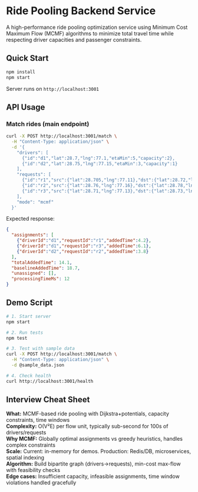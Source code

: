 # Ride Pooling Backend Service

A high-performance ride pooling optimization service using Minimum Cost Maximum Flow (MCMF) algorithms to minimize total travel time while respecting driver capacities and passenger constraints.

## Quick Start

```bash
npm install
npm start
```

Server runs on `http://localhost:3001`

## API Usage

### Match rides (main endpoint)
```bash
curl -X POST http://localhost:3001/match \
  -H "Content-Type: application/json" \
  -d '{
    "drivers": [
      {"id":"d1","lat":28.7,"lng":77.1,"etaMin":5,"capacity":2},
      {"id":"d2","lat":28.75,"lng":77.15,"etaMin":3,"capacity":1}
    ],
    "requests": [
      {"id":"r1","src":{"lat":28.705,"lng":77.11},"dst":{"lat":28.72,"lng":77.12}},
      {"id":"r2","src":{"lat":28.76,"lng":77.16},"dst":{"lat":28.78,"lng":77.18}},
      {"id":"r3","src":{"lat":28.71,"lng":77.13},"dst":{"lat":28.73,"lng":77.14}}
    ],
    "mode": "mcmf"
  }'
```

Expected response:
```json
{
  "assignments": [
    {"driverId":"d1","requestId":"r1","addedTime":4.2},
    {"driverId":"d1","requestId":"r3","addedTime":6.1},
    {"driverId":"d2","requestId":"r2","addedTime":3.8}
  ],
  "totalAddedTime": 14.1,
  "baselineAddedTime": 18.7,
  "unassigned": [],
  "processingTimeMs": 12
}
```

## Demo Script
```bash
# 1. Start server
npm start

# 2. Run tests
npm test

# 3. Test with sample data
curl -X POST http://localhost:3001/match \
  -H "Content-Type: application/json" \
  -d @sample_data.json

# 4. Check health
curl http://localhost:3001/health
```

## Interview Cheat Sheet

**What:** MCMF-based ride pooling with Dijkstra+potentials, capacity constraints, time windows  
**Complexity:** O(V²E) per flow unit, typically sub-second for 100s of drivers/requests  
**Why MCMF:** Globally optimal assignments vs greedy heuristics, handles complex constraints  
**Scale:** Current: in-memory for demos. Production: Redis/DB, microservices, spatial indexing  
**Algorithm:** Build bipartite graph (drivers→requests), min-cost max-flow with feasibility checks  
**Edge cases:** Insufficient capacity, infeasible assignments, time window violations handled gracefully